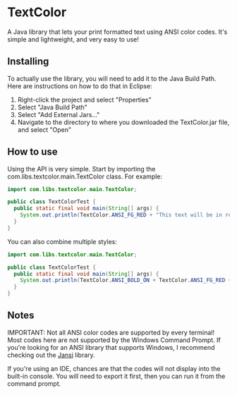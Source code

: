 # TextColor
A Java library that lets your print formatted text using ANSI color codes. It's simple and lightweight, and very easy to use!

## Installing
To actually use the library, you will need to add it to the Java Build Path. Here are instructions on how to do that in Eclipse:

1. Right-click the project and select "Properties"
2. Select "Java Build Path"
3. Select "Add External Jars..."
4. Navigate to the directory to where you downloaded the TextColor.jar file, and select "Open"

## How to use
Using the API is very simple. Start by importing the com.libs.textcolor.main.TextColor class.
For example:

```java
import com.libs.textcolor.main.TextColor;

public class TextColorTest {
  public static final void main(String[] args) {
    System.out.println(TextColor.ANSI_FG_RED + "This text will be in red." + TextColor.ANSI_ALL_RESET);
  }
}
```
You can also combine multiple styles:
```java
import com.libs.textcolor.main.TextColor;

public class TextColorTest {
  public static final void main(String[] args) {
    System.out.println(TextColor.ANSI_BOLD_ON + TextColor.ANSI_FG_RED + "This text will be in red and bold." + TextColor.ANSI_ALL_RESET);
  }
}
```

## Notes
IMPORTANT: Not all ANSI color codes are supported by every terminal! Most codes here are not supported by the Windows Command Prompt. If you're looking for an ANSI library that supports Windows, I recommend checking out the [Jansi](https://github.com/fusesource/jansi) library.

If you're using an IDE, chances are that the codes will not display into the built-in console. You will need to export it first, then you can run it from the command prompt.
